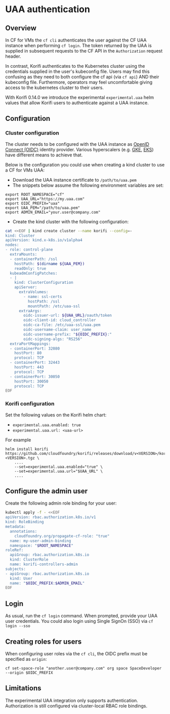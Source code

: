 # UAA authentication

## Overview

In CF for VMs the `cf cli` authenticates the user against the CF UAA instance when performing `cf login`. The token returned by the UAA is supplied in subsequent requests to the CF API in the `Authorization` request header.

In contrast, Korifi authenticates to the Kubernetes cluster using the credentials supplied in the user's kubeconfig file. Users may find this confusing as they need to both configure the cf api (via `cf api`) AND their kubeconfig file. Furthermore, operators may feel uncomfortable giving access to the kubernetes cluster to their users.

With Korifi 0.14.0 we introduce the experimental `experimental.uaa` helm values that allow Korifi users to authenticate against a UAA instance.

## Configuration

### Cluster configuration

The cluster needs to be configured with the UAA instance as [OpenID Connect (OIDC)](https://auth0.com/docs/authenticate/protocols/openid-connect-protocol) identity provider. Various hyperscalers (e.g. [GKE](https://cloud.google.com/kubernetes-engine/docs/how-to/oidc), [EKS](https://docs.aws.amazon.com/eks/latest/userguide/authenticate-oidc-identity-provider.html)) have different means to achieve that.

Below is the configuration you could use when creating a kind cluster to use a CF for VMs UAA:

* Download the UAA instance certificate to `/path/to/uaa.pem`
* The snippets below assume the following environment variables are set:

```
export ROOT_NAMESPACE="cf"
export UAA_URL="https://my.uaa.com"
export OIDC_PREFIX="uaa"
export UAA_PEM="/path/to/uaa.pem"
export ADMIN_EMAIL="your.user@company.com"
```

* Create the kind cluster with the following configuration:

```bash
cat <<EOF | kind create cluster --name korifi --config=-
kind: Cluster
apiVersion: kind.x-k8s.io/v1alpha4
nodes:
- role: control-plane
  extraMounts:
  - containerPath: /ssl
    hostPath: $(dirname ${UAA_PEM})
    readOnly: true
  kubeadmConfigPatches:
  - |
    kind: ClusterConfiguration
    apiServer:
      extraVolumes:
        - name: ssl-certs
          hostPath: /ssl
          mountPath: /etc/uaa-ssl
      extraArgs:
        oidc-issuer-url: ${UAA_URL}/oauth/token
        oidc-client-id: cloud_controller
        oidc-ca-file: /etc/uaa-ssl/uaa.pem
        oidc-username-claim: user_name
        oidc-username-prefix: "${OIDC_PREFIX}:"
        oidc-signing-algs: "RS256"
  extraPortMappings:
  - containerPort: 32080
    hostPort: 80
    protocol: TCP
  - containerPort: 32443
    hostPort: 443
    protocol: TCP
  - containerPort: 30050
    hostPort: 30050
    protocol: TCP
EOF
```

### Korifi configuration

Set the following values on the Korifi helm chart:

* `experimental.uaa.enabled: true`
* `experimental.uaa.url: <uaa-url>`

For example

```
helm install korifi https://github.com/cloudfoundry/korifi/releases/download/v<VERSION>/korifi-<VERSION>.tgz \
    ....
    --set=experimental.uaa.enabled="true" \
    --set=experimental.uaa.url="$UAA_URL" \
    ....
```

## Configure the admin user

Create the following admin role binding for your user:

```bash
kubectl apply -f - <<EOF
apiVersion: rbac.authorization.k8s.io/v1
kind: RoleBinding
metadata:
  annotations:
    cloudfoundry.org/propagate-cf-role: "true"
  name: my-user-admin-binding
  namespace: "$ROOT_NAMESPACE"
roleRef:
  apiGroup: rbac.authorization.k8s.io
  kind: ClusterRole
  name: korifi-controllers-admin
subjects:
- apiGroup: rbac.authorization.k8s.io
  kind: User
  name: "$OIDC_PREFIX:$ADMIN_EMAIL"
EOF

```


## Login

As usual, run the `cf login` command. When prompted, provide your UAA user credentials. You could also login using Single SignOn (SSO) via `cf login --sso`

## Creating roles for users
When configuring user roles via the `cf cli`, the OIDC prefix must be specified as `origin`:

```
cf set-space-role "another.user@company.com" org space SpaceDeveloper --origin $OIDC_PREFIX
```

## Limitations

The experimental UAA integration only supports authentication. Authorization is still configured via cluster-local RBAC role bindings.
